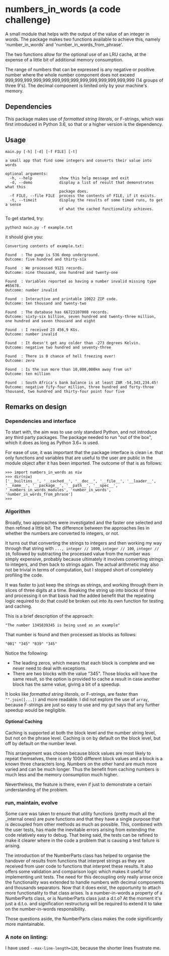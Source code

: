 # numbers_in_words (a code challenge)

A small module that helps with the output of the value of an integer in words. The package makes two functions available to achieve this, namely 'number_in_words' and 'number_in_words_from_phrase'.

The two functions allow for the optional use of an LRU cache, at the expense of a little bit of additional memory consumption.

The range of numbers that can be expressed is any negative or positive number where the whole number component does not exceed 999,999,999,999,999,999,999,999,999,999,999,999,999,999 (14 groups of three 9's). The decimal component is limited only by your machine's memory.

## Dependencies

This package makes use of _formatted string literals_, or F-strings, which was first introduced in Python 3.6, so that or a higher version is the dependency.

## Usage
```
main.py [-h] [-d] [-f FILE] [-t]

a small app that find some integers and converts their value into words

optional arguments:
  -h, --help            show this help message and exit
  -d, --demo            display a list of result that demonstrates what this
                        package does.
  -f FILE, --file FILE  process the contents of FILE, if it exists.
  -t, --timeit          display the results of some timed runs, to get a sense
                        of what the cached functionality achieves.
```
To get started, try:

```
python3 main.py -f example.txt
```

it should give you:

```
Converting contents of example.txt:

Found  : The pump is 536 deep underground.
Outcome: five hundred and thirty-six

Found  : We processed 9121 records.
Outcome: nine thousand, one hundred and twenty-one

Found  : Variables reported as having a number invalid missing type #65678.
Outcome: number invalid

Found  : Interactive and printable 10022 ZIP code.
Outcome: ten thousand and twenty-two

Found  : The database has 66723107008 records.
Outcome: sixty-six billion, seven hundred and twenty-three million, one hundred and seven thousand and eight

Found  : I received 23 456,9 KGs.
Outcome: number invalid

Found  : It doesn't get any colder than -273 degrees Kelvin.
Outcome: negative two hundred and seventy-three

Found  : There is 0 chance of hell freezing over!
Outcome: zero

Found  : Is the sun more than 10,000,000km away from us?
Outcome: ten million

Found  : South Africa's bank balance is at least ZAR -54,343,234.45!
Outcome: negative fify-four million, three hundred and forty-three thousand, two hundred and thirty-four point four five

```

## Remarks on design

### Dependencies and interface
To start with, the aim was to use only standard Python, and not introduce any third party packages. The package needed to run "out of the box", which it does as long as Python 3.6+ is used.

For ease of use, it was important that the package interface is clean i.e. that only functions and variables that are useful to the user are public in the module object after it has been imported. The outcome of that is as follows:
```
>>> import numbers_in_words as niw
>>> dir(niw)
['__builtins__', '__cached__', '__doc__', '__file__', '__loader__', '__name__', '__package__', '__path__', '__spec__', '_numbers_in_words_modules', 'number_in_words', 'number_in_words_from_phrase']
>>> 
```

### Algorithm

Broadly, two approaches were investigated and the faster one selected and then refined a little bit. The difference between the approaches lies in whether the numbers are converted to integers, or not.

It turns out that converting the strings to integers and then working my way through that string with ```..., integer // 1000```, ```integer // 100```, ```integer // 10```, followed by subtracting the processed value from the number was simply expensive, probably because ultimately it involves converting strings to integers, and then back to strings again. The actual arithmetic may also not be trivial in terms of computation, but I stopped short of completely profiling the code.

It was faster to just keep the strings as strings, and working through them in slices of three digits at a time. Breaking the string up into blocks of three and processing it on that basis had the added benefit that the repeating logic required to do that could be broken out into its own function for testing and caching.

This is a brief description of the approach:

```"The number 1345839345 is being used as an example"```

That number is found and then processed as blocks as follows:

```"001" "345" "839" "345"```

Notice the following:
- The leading zeros, which means that each block is complete and we never need to deal with exceptions.
- There are two blocks with the value "345". Those blocks will have the same result, so the option is provided to cache a result in case another block has the same value, giving a bit of a speedup.

It looks like _formatted string literals_, or F-strings, are faster than ```"".join([...])``` and more readable. I did not explore the use of ```array```, because F-strings are just so easy to use and my gut says that any further speedup would be negligible.

#### Optional Caching

Caching is supported at both the block level and the number string level, but not on the phrase level. Caching is on by default on the block level, but off by default on the number level.

This arrangement was chosen because block values are most likely to repeat themselves, there is only 1000 different block values and a block is a known three characters long. Numbers on the other hand are much more varied and can be much longer. Thus the benefit from caching numbers is much less and the memory consumption much higher.

Nevertheless, the feature is there, even if just to demonstrate a certain understanding of the problem.

### run, maintain, evolve

Some care was taken to ensure that utility functions (pretty much all the _internal ones) are pure functions and that they have a single purpose that is decoupled from other methods as much as possible. This, combined with the user tests, has made the inevitable errors arising from extending the code relatively easy to debug. That being said, the tests can be refined to make it clearer where in the code a problem that is causing a test failure is arising.

The introduction of the NumberParts class has helped to organise the handover of results from functions that interpret strings as they are received from user code to functions that interpret these results. It also offers some validation and comparison logic which makes it useful for implementing unit tests. The need for this decoupling only really arose once the functionality was extended to handle numbers with decimal components and thousands separators. Now that it does exist, the opportunity to attach more functionality to that class arises. Is a number-in-words a property of a NumberParts class, or is NumberParts class just a d.t.o? At the moment it's just a d.t.o. and signification restructurig will be required to extend it to take on the number-in-words responsibility.

Those questions aside, the NumberParts class makes the code significantly more maintainable.


### A note on linting:

I have used `--max-line-length=120`, because the shorter lines frustrate me.